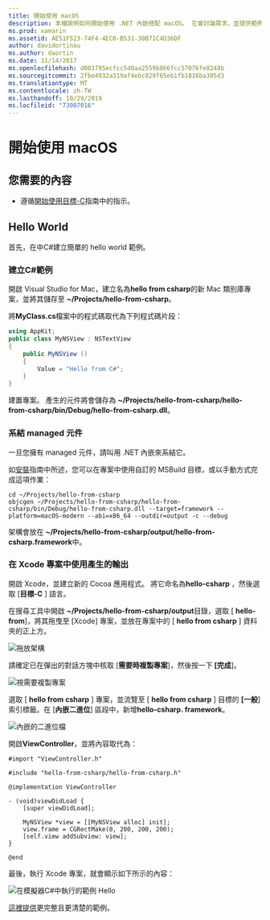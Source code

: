 ```yaml
---
title: 開始使用 macOS
description: 本檔說明如何開始使用 .NET 內嵌搭配 macOS。 它會討論需求，並提供範例應用程式，以示範如何系結 managed 元件，並在 Xcode 專案中使用產生的輸出。
ms.prod: xamarin
ms.assetid: AE51F523-74F4-4EC0-B531-30B71C4D36DF
author: davidortinau
ms.author: daortin
ms.date: 11/14/2017
ms.openlocfilehash: d081795ecfcc5d0aa2559b866fcc57076fe8248b
ms.sourcegitcommit: 2fbe4932a319af4ebc829f65eb1fb1816ba305d3
ms.translationtype: MT
ms.contentlocale: zh-TW
ms.lasthandoff: 10/29/2019
ms.locfileid: "73007016"
---
```

# <a name="getting-started-with-macos"></a>開始使用 macOS

## <a name="what-you-will-need"></a>您需要的內容

* 遵循[開始使用目標-C](~/tools/dotnet-embedding/get-started/objective-c/index.md)指南中的指示。

## <a name="hello-world"></a>Hello World

首先，在中C#建立簡單的 hello world 範例。

### <a name="create-c-sample"></a>建立C#範例

開啟 Visual Studio for Mac，建立名為**hello from csharp**的新 Mac 類別庫專案，並將其儲存至 **~/Projects/hello-from-csharp**。

將**MyClass.cs**檔案中的程式碼取代為下列程式碼片段：

```csharp
using AppKit;
public class MyNSView : NSTextView
{
    public MyNSView ()
    {
        Value = "Hello from C#";
    }
}
```

建置專案。 產生的元件將會儲存為 **~/Projects/hello-from-csharp/hello-from-csharp/bin/Debug/hello-from-csharp.dll**。

### <a name="bind-the-managed-assembly"></a>系結 managed 元件

一旦您擁有 managed 元件，請叫用 .NET 內嵌來系結它。

如[安裝](~/tools/dotnet-embedding/get-started/install/install.md)指南中所述，您可以在專案中使用自訂的 MSBuild 目標，或以手動方式完成這項作業：

```shell
cd ~/Projects/hello-from-csharp
objcgen ~/Projects/hello-from-csharp/hello-from-csharp/bin/Debug/hello-from-csharp.dll --target=framework --platform=macOS-modern --abi=x86_64 --outdir=output -c --debug
```

架構會放在 **~/Projects/hello-from-csharp/output/hello-from-csharp.framework**中。

### <a name="use-the-generated-output-in-an-xcode-project"></a>在 Xcode 專案中使用產生的輸出

開啟 Xcode，並建立新的 Cocoa 應用程式。 將它命名為**hello-csharp** ，然後選取 [**目標-C** ] 語言。

在搜尋工具中開啟 **~/Projects/hello-from-csharp/output**目錄，選取 [ **hello-from**]，將其拖曳至 [Xcode] 專案，並放在專案中的 [ **hello from csharp** ] 資料夾的正上方。

![拖放架構](macos-images/hello-from-csharp-mac-drag-drop-framework.png)

請確定已在彈出的對話方塊中核取 [**需要時複製專案**]，然後按一下 **[完成**]。

![視需要複製專案](macos-images/hello-from-csharp-mac-copy-items-if-needed.png)

選取 [ **hello from csharp** ] 專案，並流覽至 [ **hello from csharp** ] 目標的 **[一般**] 索引標籤。在 [**內嵌二進位**] 區段中，新增**hello-csharp. framework**。

![內嵌的二進位檔](macos-images/hello-from-csharp-mac-embedded-binaries.png)

開啟**ViewController**，並將內容取代為：

```objc
#import "ViewController.h"

#include "hello-from-csharp/hello-from-csharp.h"

@implementation ViewController

- (void)viewDidLoad {
    [super viewDidLoad];
    
    MyNSView *view = [[MyNSView alloc] init];
    view.frame = CGRectMake(0, 200, 200, 200);
    [self.view addSubview: view];
}

@end
```

最後，執行 Xcode 專案，就會顯示如下所示的內容：

![在模擬器C#中執行的範例 Hello](macos-images/hello-from-csharp-mac.png)

[這裡提供](https://github.com/mono/Embeddinator-4000/tree/objc/samples/mac/weather)更完整且更清楚的範例。
